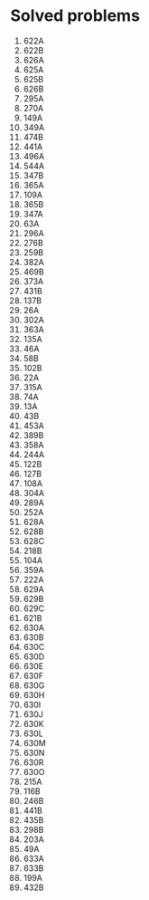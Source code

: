 # Solved problems

1. 622A
2. 622B
3. 626A
4. 625A
5. 625B
6. 626B
7. 295A
8. 270A
9. 149A
10. 349A
11. 474B
12. 441A
13. 496A
14. 544A
15. 347B
16. 365A
17. 109A
18. 365B
19. 347A
20. 63A
21. 296A
22. 276B
23. 259B
24. 382A
25. 469B
26. 373A
27. 431B
28. 137B
29. 26A
30. 302A
31. 363A
32. 135A
33. 46A
34. 58B
35. 102B
36. 22A
37. 315A
38. 74A
39. 13A
40. 43B
41. 453A
42. 389B
43. 358A
44. 244A
45. 122B
46. 127B
47. 108A
48. 304A
49. 289A
50. 252A
51. 628A
52. 628B
53. 628C
54. 218B
55. 104A
56. 359A
57. 222A
58. 629A
59. 629B
60. 629C
61. 621B
62. 630A
63. 630B
64. 630C
65. 630D
66. 630E
67. 630F
68. 630G
69. 630H
70. 630I
71. 630J
72. 630K
73. 630L
74. 630M
75. 630N
76. 630R
77. 630O
78. 215A
79. 116B
80. 246B
81. 441B
82. 435B
83. 298B
84. 203A
85. 49A
86. 633A
87. 633B
88. 199A
89. 432B
